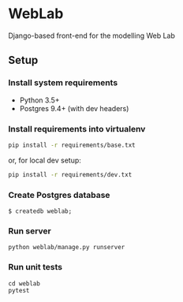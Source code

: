 # WebLab
Django-based front-end for the modelling Web Lab


## Setup

### Install system requirements

* Python 3.5+
* Postgres 9.4+ (with dev headers)


### Install requirements into virtualenv

```bash
pip install -r requirements/base.txt
```

or, for local dev setup:

```bash
pip install -r requirements/dev.txt
```

### Create Postgres database

```
$ createdb weblab;
```

### Run server

```
python weblab/manage.py runserver
```

### Run unit tests

```
cd weblab
pytest
```
